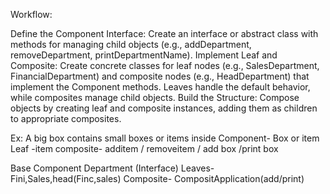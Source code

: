 Workflow:

Define the Component Interface: Create an interface or abstract class with methods for managing child objects (e.g., addDepartment, removeDepartment, printDepartmentName).
Implement Leaf and Composite: Create concrete classes for leaf nodes (e.g., SalesDepartment, FinancialDepartment) and composite nodes (e.g., HeadDepartment) that implement the Component methods. Leaves handle the default behavior, while composites manage child objects.
Build the Structure: Compose objects by creating leaf and composite instances, adding them as children to appropriate composites.


Ex: A big box contains small boxes or items inside
Component- Box or item 
Leaf -item
composite- additem / removeitem / add box /print box

Base Component Department (Interface)
Leaves- Fini,Sales,head(Finc,sales)
Composite- CompositApplication(add/print)